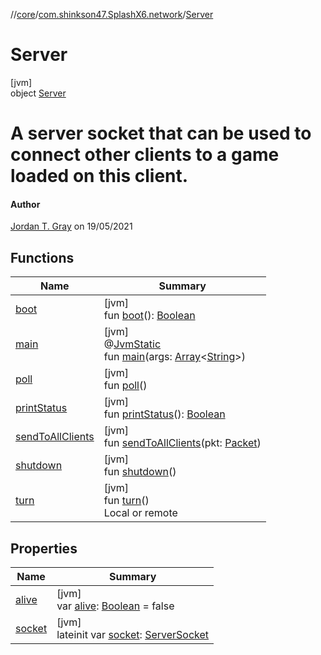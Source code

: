//[core](../../../index.md)/[com.shinkson47.SplashX6.network](../index.md)/[Server](index.md)

# Server

[jvm]\
object [Server](index.md)

# A server socket that can be used to connect other clients to a game loaded on this client.

#### Author

[Jordan T. Gray](https://www.shinkson47.in) on 19/05/2021

## Functions

| Name | Summary |
|---|---|
| [boot](boot.md) | [jvm]<br>fun [boot](boot.md)(): [Boolean](https://kotlinlang.org/api/latest/jvm/stdlib/kotlin/-boolean/index.html) |
| [main](main.md) | [jvm]<br>@[JvmStatic](https://kotlinlang.org/api/latest/jvm/stdlib/kotlin.jvm/-jvm-static/index.html)<br>fun [main](main.md)(args: [Array](https://kotlinlang.org/api/latest/jvm/stdlib/kotlin/-array/index.html)&lt;[String](https://kotlinlang.org/api/latest/jvm/stdlib/kotlin/-string/index.html)&gt;) |
| [poll](poll.md) | [jvm]<br>fun [poll](poll.md)() |
| [printStatus](print-status.md) | [jvm]<br>fun [printStatus](print-status.md)(): [Boolean](https://kotlinlang.org/api/latest/jvm/stdlib/kotlin/-boolean/index.html) |
| [sendToAllClients](send-to-all-clients.md) | [jvm]<br>fun [sendToAllClients](send-to-all-clients.md)(pkt: [Packet](../-packet/index.md)) |
| [shutdown](shutdown.md) | [jvm]<br>fun [shutdown](shutdown.md)() |
| [turn](turn.md) | [jvm]<br>fun [turn](turn.md)()<br>Local or remote |

## Properties

| Name | Summary |
|---|---|
| [alive](alive.md) | [jvm]<br>var [alive](alive.md): [Boolean](https://kotlinlang.org/api/latest/jvm/stdlib/kotlin/-boolean/index.html) = false |
| [socket](socket.md) | [jvm]<br>lateinit var [socket](socket.md): [ServerSocket](https://docs.oracle.com/javase/8/docs/api/java/net/ServerSocket.html) |
